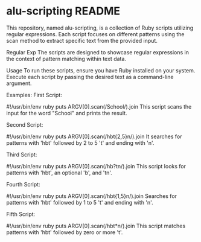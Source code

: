 # alu-scripting README

This repository, named alu-scripting, is a collection of Ruby scripts utilizing regular expressions. Each script focuses on different patterns using the scan method to extract specific text from the provided input.

Regular Exp
The scripts are designed to showcase regular expressions in the context of pattern matching within text data.

Usage
To run these scripts, ensure you have Ruby installed on your system. Execute each script by passing the desired text as a command-line argument.

Examples:
First Script:

#!/usr/bin/env ruby
puts ARGV[0].scan(/School/).join
This script scans the input for the word "School" and prints the result.

Second Script:

#!/usr/bin/env ruby
puts ARGV[0].scan(/hbt{2,5}n/).join
It searches for patterns with 'hbt' followed by 2 to 5 't' and ending with 'n'.

Third Script:

#!/usr/bin/env ruby
puts ARGV[0].scan(/hb?tn/).join
This script looks for patterns with 'hbt', an optional 'b', and 'tn'.

Fourth Script:

#!/usr/bin/env ruby
puts ARGV[0].scan(/hbt{1,5}n/).join
Searches for patterns with 'hbt' followed by 1 to 5 't' and ending with 'n'.

Fifth Script:

#!/usr/bin/env ruby
puts ARGV[0].scan(/hbt*n/).join
This script matches patterns with 'hbt' followed by zero or more 't'.
